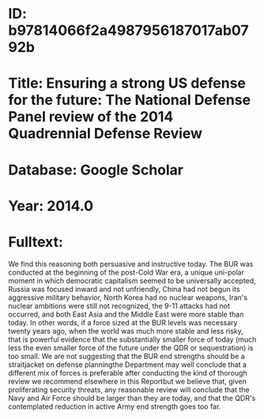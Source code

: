 # ID: b97814066f2a4987956187017ab0792b
# Title: Ensuring a strong US defense for the future: The National Defense Panel review of the 2014 Quadrennial Defense Review
# Database: Google Scholar
# Year: 2014.0
# Fulltext:
We find this reasoning both persuasive and instructive today.
The BUR was conducted at the beginning of the post-Cold War era, a unique uni-polar moment in which democratic capitalism seemed to be universally accepted, Russia was focused inward and not unfriendly, China had not begun its aggressive military behavior, North Korea had no nuclear weapons, Iran's nuclear ambitions were still not recognized, the 9-11 attacks had not occurred, and both East Asia and the Middle East were more stable than today.
In other words, if a force sized at the BUR levels was necessary twenty years ago, when the world was much more stable and less risky, that is powerful evidence that the substantially smaller force of today (much less the even smaller force of the future under the QDR or sequestration) is too small.
We are not suggesting that the BUR end strengths should be a straitjacket on defense planningthe Department may well conclude that a different mix of forces is preferable after conducting the kind of thorough review we recommend elsewhere in this Reportbut we believe that, given proliferating security threats, any reasonable review will conclude that the Navy and Air Force should be larger than they are today, and that the QDR's contemplated reduction in active Army end strength goes too far.